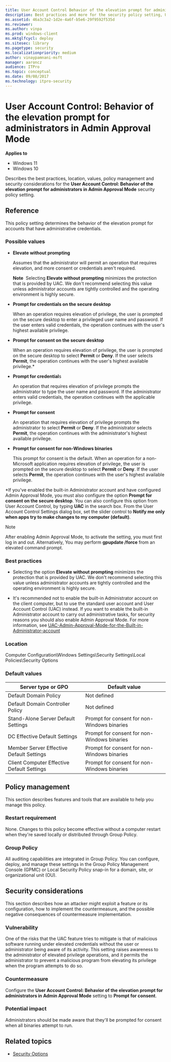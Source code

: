 ```yaml
---
title: User Account Control Behavior of the elevation prompt for administrators in Admin Approval Mode (Windows 10)
description: Best practices and more for the security policy setting, User Account Control Behavior of the elevation prompt for administrators in Admin Approval Mode.
ms.assetid: 46a3c3a2-1d2e-4a6f-b5e6-29f9592f535d
ms.reviewer: 
ms.author: vinpa
ms.prod: windows-client
ms.mktglfcycl: deploy
ms.sitesec: library
ms.pagetype: security
ms.localizationpriority: medium
author: vinaypamnani-msft
manager: aaroncz
audience: ITPro
ms.topic: conceptual
ms.date: 09/08/2017
ms.technology: itpro-security
---
```


# User Account Control: Behavior of the elevation prompt for administrators in Admin Approval Mode

**Applies to**
-   Windows 11
-   Windows 10

Describes the best practices, location, values, policy management and security considerations for the **User Account Control: Behavior of the elevation prompt for administrators in Admin Approval Mode** security policy setting.

## Reference

This policy setting determines the behavior of the elevation prompt for accounts that have administrative credentials.

### Possible values

-   **Elevate without prompting**

    Assumes that the administrator will permit an operation that requires elevation, and more consent or credentials aren't required.

    **Note**  Selecting **Elevate without prompting** minimizes the protection that is provided by UAC. We don't recommend selecting this value unless administrator accounts are tightly controlled and the operating environment is highly secure.
     
-   **Prompt for credentials on the secure desktop**

    When an operation requires elevation of privilege, the user is prompted on the secure desktop to enter a privileged user name and password. If the user enters valid credentials, the operation continues with the user's highest available privilege.

-   **Prompt for consent on the secure desktop**

    When an operation requires elevation of privilege, the user is prompted on the secure desktop to select **Permit** or **Deny**. If the user selects **Permit**, the operation continues with the user's highest available privilege.*

-   **Prompt for credential**s

    An operation that requires elevation of privilege prompts the administrator to type the user name and password. If the administrator enters valid credentials, the operation continues with the applicable privilege.

-   **Prompt for consent**

    An operation that requires elevation of privilege prompts the administrator to select **Permit** or **Deny**. If the administrator selects **Permit**, the operation continues with the administrator's highest available privilege.

-   **Prompt for consent for non-Windows binaries**

    This prompt for consent is the default. When an operation for a non-Microsoft application requires elevation of privilege, the user is prompted on the secure desktop to select **Permit** or **Deny**. If the user selects **Permit**, the operation continues with the user's highest available privilege.

\*If you've enabled the built-in Administrator account and have configured Admin Approval Mode, you must also configure the option **Prompt for consent on the secure desktop**. You can also configure this option from User Account Control, by typing **UAC** in the search box. From the User Account Control Settings dialog box, set the slider control to **Notify me only when apps try to make changes to my computer (default)**.

> [!NOTE]
> After enabling Admin Approval Mode, to activate the setting, you must first log in and out. Alternatively, You may perform **gpupdate /force** from an elevated command prompt. 

### Best practices

-   Selecting the option **Elevate without prompting** minimizes the protection that is provided by UAC. We don't recommend selecting this value unless administrator accounts are tightly controlled and the operating environment is highly secure.

-   It's recommended not to enable the built-in Administrator account on the client computer, but to use the standard user account and User Account Control (UAC) instead. If you want to enable the built-in Administrator account to carry out administrative tasks, for security reasons you should also enable Admin Approval Mode. For more information, see [UAC-Admin-Approval-Mode-for-the-Built-in-Administrator-account](/windows/device-security/security-policy-settings/user-account-control-admin-approval-mode-for-the-built-in-administrator-account)

### Location

Computer Configuration\\Windows Settings\\Security Settings\\Local Policies\\Security Options

### Default values


| Server type or GPO | Default value |
| - | - |
| Default Domain Policy | Not defined| 
| Default Domain Controller Policy | Not defined |
| Stand-Alone Server Default Settings | Prompt for consent for non-Windows binaries| 
| DC Effective Default Settings | Prompt for consent for non-Windows binaries| 
| Member Server Effective Default Settings | Prompt for consent for non-Windows binaries| 
| Client Computer Effective Default Settings | Prompt for consent for non-Windows binaries| 
 
## Policy management

This section describes features and tools that are available to help you manage this policy.

### Restart requirement

None. Changes to this policy become effective without a computer restart when they're saved locally or distributed through Group Policy.

### Group Policy

All auditing capabilities are integrated in Group Policy. You can configure, deploy, and manage these settings in the Group Policy Management Console (GPMC) or Local Security Policy snap-in for a domain, site, or organizational unit (OU).

## Security considerations

This section describes how an attacker might exploit a feature or its configuration, how to implement the countermeasure, and the possible negative consequences of countermeasure implementation.

### Vulnerability

One of the risks that the UAC feature tries to mitigate is that of malicious software running under elevated credentials without the user or administrator being aware of its activity. This setting raises awareness to the administrator of elevated privilege operations, and it permits the administrator to prevent a malicious program from elevating its privilege when the program attempts to do so.

### Countermeasure

Configure the **User Account Control: Behavior of the elevation prompt for administrators in Admin Approval Mode** setting to **Prompt for consent**.

### Potential impact

Administrators should be made aware that they'll be prompted for consent when all binaries attempt to run.

## Related topics

- [Security Options](/windows/device-security/security-policy-settings/security-options)
